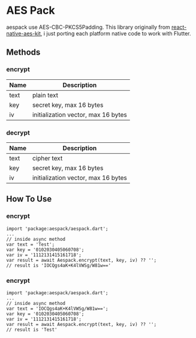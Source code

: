 # AES Pack
aespack use AES-CBC-PKCS5Padding. This library originally from [react-native-aes-kit](https://github.com/rocwong-cn/react-native-aes-kit), i just porting each platform native code to work with Flutter.

## Methods

### encrypt
| Name | Description |
| ------ | ------ |
| text | plain text |
| key | secret key, max 16 bytes |
| iv | initialization vector, max 16 bytes |

### decrypt
| Name | Description |
| ------ | ------ |
| text | cipher text |
| key | secret key, max 16 bytes |
| iv | initialization vector, max 16 bytes |

## How To Use
### encrypt
```
import 'package:aespack/aespack.dart';
...
// inside async method
var text = 'Test';
var key = '0102030405060708';
var iv = '1112131415161718';
var result = await Aespack.encrypt(text, key, iv) ?? '';
// result is 'IOCQgs4aK+K4lVWSg/W81w=='
```

### encrypt
```
import 'package:aespack/aespack.dart';
...
// inside async method
var text = 'IOCQgs4aK+K4lVWSg/W81w==';
var key = '0102030405060708';
var iv = '1112131415161718';
var result = await Aespack.encrypt(text, key, iv) ?? '';
// result is 'Test'
```